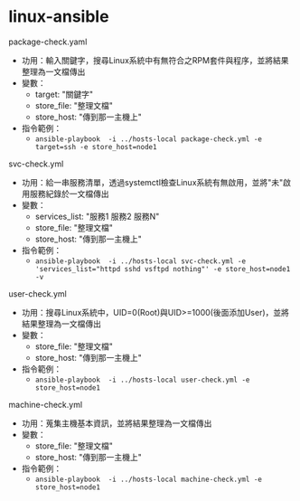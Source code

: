 # linux-ansible
package-check.yaml
- 功用：輸入關鍵字，搜尋Linux系統中有無符合之RPM套件與程序，並將結果整理為一文檔傳出
- 變數：
    - target: "關鍵字"
    - store_file: "整理文檔"
    - store_host: "傳到那一主機上"
- 指令範例：
   - `ansible-playbook  -i ../hosts-local package-check.yml -e target=ssh -e store_host=node1`

svc-check.yml
- 功用：給一串服務清單，透過systemctl檢查Linux系統有無啟用，並將"未"啟用服務紀錄於一文檔傳出
- 變數：
   - services_list: "服務1 服務2 服務N"
   - store_file: "整理文檔"
   - store_host: "傳到那一主機上"
- 指令範例：
    - `ansible-playbook  -i ../hosts-local svc-check.yml -e 'services_list="httpd sshd vsftpd nothing"' -e store_host=node1 -v
`
      
user-check.yml
- 功用：搜尋Linux系統中，UID=0(Root)與UID>=1000(後面添加User)，並將結果整理為一文檔傳出
- 變數：
    - store_file: "整理文檔"
    - store_host: "傳到那一主機上"
- 指令範例：
  - `ansible-playbook  -i ../hosts-local user-check.yml -e store_host=node1`    


machine-check.yml
- 功用：蒐集主機基本資訊，並將結果整理為一文檔傳出
- 變數：
    - store_file: "整理文檔"
    - store_host: "傳到那一主機上"
- 指令範例：
  - `ansible-playbook  -i ../hosts-local machine-check.yml -e store_host=node1`    
